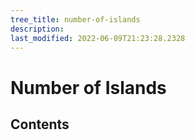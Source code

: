 ```yaml
---
tree_title: number-of-islands
description: 
last_modified: 2022-06-09T21:23:28.2328
---
```


# Number of Islands

## Contents
